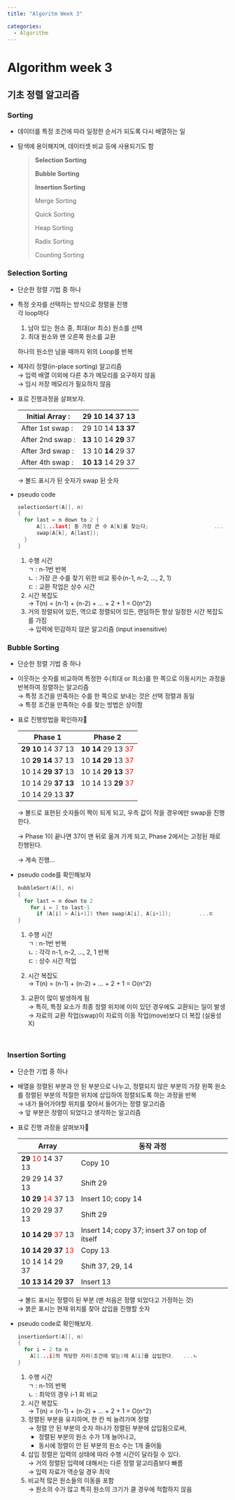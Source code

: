 ```yaml
---
title: "Algoritm Week 3"

categories:
  - Algorithm
---
```




# Algorithm week 3

## 기초 정렬 알고리즘

### Sorting

- 데이터를 특정 조건에 따라 일정한 순서가 되도록 다시 배열하는 일

- 탐색에 용이해지며, 데이터셋 비교 등에 사용되기도 함

  > **Selection Sorting**
  >
  > **Bubble Sorting**
  >
  > **Insertion Sorting**
  >
  > Merge Sorting
  >
  > Quick Sorting
  >
  > Heap Sorting
  >
  > Radix Sorting
  >
  > Counting Sorting

### Selection Sorting

- 단순한 정렬 기법 중 하나

- 특정 숫자를 선택하는 방식으로 정렬을 진행<br/>
  각 loop마다

  1. 남아 있는 원소 중, 최대(or 최소) 원소를 선택
  2. 최대 원소와 맨 오른쪽 원소를 교환 <br/>

  하나의 원소만 남을 때까지 위의 Loop를 반복

- 제자리 정렬(in-place sorting) 알고리즘 <br/>
  → 입력 배열 이외에 다른 추가 메모리를 요구하지 않음 <br/>
  → 임시 저장 메모리가 필요하지 않음

- 표로 진행과정을 살펴보자.

  | Initial Array :  | 29 10 14 37 13         |
  | ---------------- | ---------------------- |
  | After 1st swap : | 29 10 14 **13 37**     |
  | After 2nd swap : | **13** 10 14 **29** 37 |
  | After 3rd swap : | 13 10 **14** 29 37     |
  | After 4th swap : | **10 13** 14 29 37     |

  → 볼드 표시가 된 숫자가 swap 된 숫자

- pseudo code

  ```c
  selectionSort(A[], n)
  {
  	for last ← n down to 2 {												... ㄱ
  		A[1...last] 중 가장 큰 수 A[k]를 찾는다;						... ㄴ
  		swap(A[k], A[last]); 													... ㄷ
  	}
  }
  ```

  1. 수행 시간	 <br/>
     ㄱ : n-1번 반복 <br/>
     ㄴ : 가장 큰 수를 찾기 위한 비교 횟수(n-1, n-2, ..., 2, 1) <br/>
     ㄷ : 교환 작업은 상수 시간 <br/>
  2. 시간 복잡도 <br/>
     → T(n) = (n-1) + (n-2) + ... + 2 + 1 = O(n^2) <br/>
  3. 거의 정렬되어 있든, 역으로 정렬되어 있든, 랜덤하든 항상 일정한 시간 복잡도를 가짐<br/>
     → 입력에 민감하지 않은 알고리즘 (input insensitive) <br/>

### Bubble Sorting

- 단순한 정렬 기법 중 하나

- 이웃하는 숫자를 비교하여 특정한 수(최대 or 최소)를 한 쪽으로 이동시키는 과정을 반복하여 정렬하는 알고리즘<br/>
  → 특정 조건을 만족하는 수를 한 쪽으로 보내는 것은 선택 정렬과 동일 <br/>
  → 특정 조건을 만족하는 수를 찾는 방법은 상이함 <br/>

- 표로 진행방법을 확인하자🧐

  | Phase 1            | Phase 2                                           |
  | ------------------ | ------------------------------------------------- |
  | **29 10** 14 37 13 | **10 14** 29 13 <span style="color:red">37</span> |
  | 10 **29 14** 37 13 | 10 **14 29** 13 <span style="color:red">37</span> |
  | 10 14 **29 37** 13 | 10 14 **29 13** <span style="color:red">37</span> |
  | 10 14 29 **37 13** | 10 14 13 **29** <span style="color:red">37</span> |
  | 10 14 29 13 **37** |                                                   |

  → 볼드로 표현된 숫자들이 짝이 되게 되고, 우측 값이 작을 경우에만 swap을 진행한다. <br/>

  → Phase 1이 끝나면 37이 맨 뒤로 옮겨 가게 되고, Phase 2에서는 고정된 채로 진행된다. <br/>

  → 계속 진행... <br/>

- pseudo code를 확인해보자

  ```c
  bubbleSort(A[], n)
  {
    for last ← n down to 2															...ㄱ
      for i ← 1 to last-1																...ㄴ
        if (A[i] > A[i+1]) then swap(A[i], A[i+1]);			...ㄷ
  }
  ```

  1. 수행 시간 <br/>
     ㄱ : n-1번 반복 <br/>
     ㄴ : 각각 n-1, n-2, ..., 2, 1 반복<br/>
     ㄷ : 상수 시간 작업<br/>

  2. 시간 복잡도 <br/>
     → T(n) = (n-1) + (n-2) + ... + 2 + 1 = O(n^2) <br/>

  3. 교환이 많이 발생하게 됨<br/>
     → 특히, 특정 요소가 최종 정렬 위치에 이미 있던 경우에도 교환되는 일이 발생
     → 자료의 교환 작업(swap)이 자료의 이동 작업(move)보다 더 복잡 (실용성 X)

     <br/>

### Insertion Sorting

- 단순한 기법 중 하나

- 배열을 정렬된 부분과 안 된 부분으로 나누고, 정렬되지 않은 부분의 가장 왼쪽 원소를 정렬된 부분의 적절한 위치에 삽입하여 정렬되도록 하는 과정을 반복 <br/>
  → 내가 들어가야할 위치를 찾아서 들어가는 정렬 알고리즘 <br/>
  → 앞 부분은 정렬이 되었다고 생각하는 알고리즘

- 표로 진행 과정을 살펴보자💩

  | Array                                             | 동작 과정                                      |
  | ------------------------------------------------- | ---------------------------------------------- |
  | **29** <span style="color:red">10</span> 14 37 13 | Copy 10                                        |
  | 29 29 14 37 13                                    | Shift 29                                       |
  | **10 29** <span style="color:red">14</span> 37 13 | Insert 10; copy 14                             |
  | 10 29 29 37 13                                    | Shift 29                                       |
  | **10 14 29** <span style="color:red">37</span> 13 | Insert 14; copy 37; insert 37 on top of itself |
  | **10 14 29 37** <span style="color:red">13</span> | Copy 13                                        |
  | 10 14 14 29 37                                    | Shift 37, 29, 14                               |
  | **10 13 14 29 37**                                | Insert 13                                      |

  → 볼드 표시는 정렬이 된 부분 (맨 처음은 정렬 되었다고 가정하는 것) <br/>
  → 붉은 표시는 현재 위치를 찾아 삽입을 진행할 숫자 <br/>

- pseudo code로 확인해보자.

  ```c
  insertionSort(A[], n)
  {
    for i ← 2 to n																	 ...ㄱ
      A[1...i]의 적당한 자리(조건에 맞는)에 A[i]를 삽입한다.	  ...ㄴ
  }
  ```

  1. 수행 시간 <br/>
     ㄱ : n-1의 반복 <br/>
     ㄴ : 최악의 경우 i-1 회 비교<br/>
  2. 시간 복잡도 <br/>
     → T(n) = (n-1) + (n-2) + ... + 2 + 1 = O(n^2) <br/>
  3. 정렬된 부분을 유지하며, 한 칸 씩 늘려가며 정렬<br/>
     → 정렬 안 된 부분의 숫자 하나가 정렬된 부분에 삽입됨으로써,
     - 정렬된 부분의 원소 수가 1개 늘어나고,
     - 동시에 정렬이 안 된 부분의 원소 수는 1개 줄어듦
  4. 삽입 정렬은 입력의 상태에 따라 수행 시간이 달라질 수 있다.<br/>
     → 거의 정렬된 입력에 대해서는 다른 정렬 알고리즘보다 빠름<br/>
     → 입력 자료가 역순일 경우 최악
  5. 비교적 많은 원소들의 이동을 포함<br/>
     → 원소의 수가 많고 특히 원소의 크기가 클 경우에 적합하지 않음<br/>